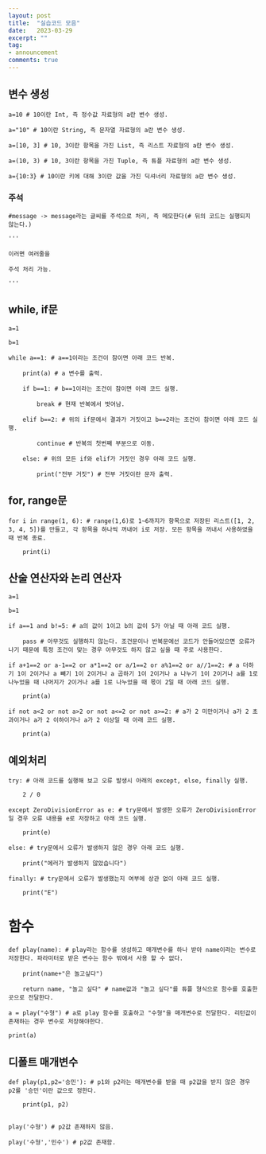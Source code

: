 ```yaml
---
layout: post
title:  "실습코드 모음"
date:   2023-03-29
excerpt: ""
tag:
- announcement
comments: true
---
```


## 변수 생성
	a=10 # 10이란 Int, 즉 정수값 자료형의 a란 변수 생성.

	a="10" # 10이란 String, 즉 문자열 자료형의 a란 변수 생성.

	a=[10, 3] # 10, 3이란 항목을 가진 List, 즉 리스트 자료형의 a란 변수 생성.

	a=(10, 3) # 10, 3이란 항목을 가진 Tuple, 즉 튜플 자료형의 a란 변수 생성.

	a={10:3} # 10이란 키에 대해 3이란 값을 가진 딕셔너리 자료형의 a란 변수 생성.


### 주석
	#message -> message라는 글씨를 주석으로 처리, 즉 메모한다(# 뒤의 코드는 실행되지 않는다.)

	'''

	이러면 여러줄을

	주석 처리 가능.

	'''



## while, if문
	a=1

	b=1

	while a==1: # a==1이라는 조건이 참이면 아래 코드 반복.

		print(a) # a 변수를 출력.
  
		if b==1: # b==1이라는 조건이 참이면 아래 코드 실행.
  
			break # 현재 반복에서 벗어남.
    
		elif b==2: # 위의 if문에서 결과가 거짓이고 b==2라는 조건이 참이면 아래 코드 실행.
  
			continue # 반복의 첫번째 부분으로 이동.
    
		else: # 위의 모든 if와 elif가 거짓인 경우 아래 코드 실행.
  
			print("전부 거짓") # 전부 거짓이란 문자 출력.
    

## for, range문
	for i in range(1, 6): # range(1,6)로 1~6까지가 항목으로 저장된 리스트([1, 2, 3, 4, 5])를 만들고, 각 항목을 하나씩 꺼내어 i로 저장. 모든 항목을 꺼내서 사용하였을 때 반복 종료.

		print(i)
  

## 산술 연산자와 논리 연산자
	a=1

	b=1

	if a==1 and b!=5: # a의 값이 1이고 b의 값이 5가 아닐 때 아래 코드 실행.
  
		pass # 아무것도 실행하지 않는다. 조건문이나 반복문에선 코드가 안들어있으면 오류가 나기 때문에 특정 조건이 맞는 경우 아무것도 하지 않고 싶을 때 주로 사용한다.
  
	if a+1==2 or a-1==2 or a*1==2 or a/1==2 or a%1==2 or a//1==2: # a 더하기 1이 2이거나 a 빼기 1이 2이거나 a 곱하기 1이 2이거나 a 나누기 1이 2이거나 a를 1로 나누었을 때 나머지가 2이거나 a를 1로 나누었을 때 몫이 2일 때 아래 코드 실행.

		print(a)
  
	if not a<2 or not a>2 or not a<=2 or not a>=2: # a가 2 미만이거나 a가 2 초과이거나 a가 2 이하이거나 a가 2 이상일 때 아래 코드 실행.

		print(a)
  

## 예외처리
	try: # 아래 코드를 실행해 보고 오류 발생시 아래의 except, else, finally 실행.

		2 / 0
  
	except ZeroDivisionError as e: # try문에서 발생한 오류가 ZeroDivisionError일 경우 오류 내용을 e로 저장하고 아래 코드 실행.

		print(e)
  
	else: # try문에서 오류가 발생하지 않은 경우 아래 코드 실행.

		print("에러가 발생하지 않았습니다")
  
	finally: # try문에서 오류가 발생했는지 여부에 상관 없이 아래 코드 실행.

		print("E")
  
  
# 함수
	def play(name): # play라는 함수를 생성하고 매개변수를 하나 받아 name이라는 변수로 저장한다. 파라미터로 받은 변수는 함수 밖에서 사용 할 수 없다.

		print(name+"은 놀고싶다")
  
		return name, "놀고 싶다" # name값과 "놀고 싶다"를 튜플 형식으로 함수를 호출한 곳으로 전달한다.
  
	a = play("수형") # a로 play 함수를 호출하고 "수형"을 매개변수로 전달한다. 리턴값이 존재하는 경우 변수로 저장해야한다.

	print(a)


## 디폴트 매개변수
	def play(p1,p2='승민'): # p1와 p2라는 매개변수를 받을 때 p2값을 받지 않은 경우 p2를 '승민'이란 값으로 정한다.

		print(p1, p2)
	
 
	play('수형') # p2값 존재하지 않음.

	play('수형','민수') # p2값 존재함.

